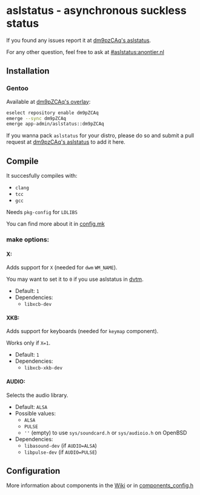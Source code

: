 # aslstatus - asynchronous suckless status
If you found any issues report it at
[dm9pzCAq's aslstatus](https://notabug.org/dm9pZCAq/aslstatus).

For any other question, feel free to ask at
[#aslstatus:anontier.nl](https://matrix.to/#/#aslstatus:anontier.nl)

## Installation
### Gentoo
Available at [dm9pZCAq's overlay](https://notabug.org/dm9pZCAq/dm9pZCAq-overlay):
```sh
eselect repository enable dm9pZCAq
emerge --sync dm9pZCAq
emerge app-admin/aslstatus::dm9pZCAq
```

If you wanna pack `aslstatus` for your distro, please do so and submit a pull
request at [dm9pzCAq's aslstatus](https://notabug.org/dm9pZCAq/aslstatus) to
add it here.

## Compile
It succesfully compiles with:
* `clang`
* `tcc`
* `gcc`

Needs `pkg-config` for `LDLIBS`

You can find more about it in [config.mk](config.mk)

### make options:
#### X:
Adds support for `X` (needed for `dwm` `WM_NAME`).

You may want to set it to `0` if you use aslstatus in
[dvtm](https://www.brain-dump.org/projects/dvtm/).

* Default: `1`
* Dependencies:
  * `libxcb-dev`

#### XKB:
Adds support for keyboards (needed for `keymap` component).

Works only if `X=1`.

* Default: `1`
* Dependencies:
  * `libxcb-xkb-dev`

#### AUDIO:
Selects the audio library.

* Default: `ALSA`
* Possible values:
  * `ALSA`
  * `PULSE`
  * `''` (empty) to use `sys/soundcard.h` or `sys/audioio.h` on OpenBSD
* Dependencies:
  * `libasound-dev` (if `AUDIO=ALSA`)
  * `libpulse-dev` (if `AUDIO=PULSE`)

## Configuration
More information about components in the [Wiki](wiki/COMPONENTS.md) or in
[components_config.h](components_config.h)
